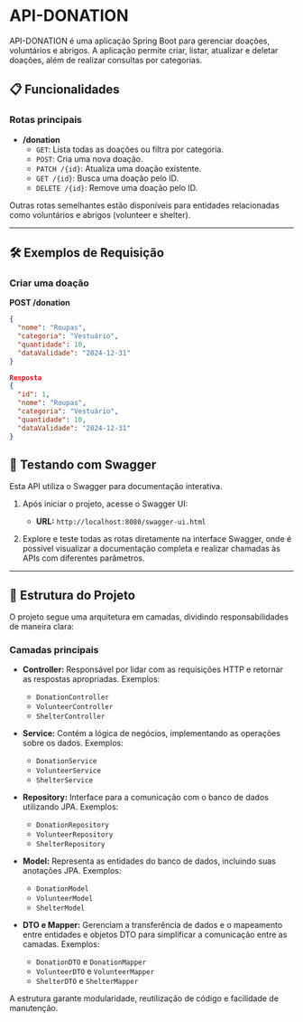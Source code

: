 # API-DONATION

API-DONATION é uma aplicação Spring Boot para gerenciar doações, voluntários e abrigos. A aplicação permite criar, listar, atualizar e deletar doações, além de realizar consultas por categorias.

## 📋 Funcionalidades

### Rotas principais

- **/donation**
  - `GET`: Lista todas as doações ou filtra por categoria.
  - `POST`: Cria uma nova doação.
  - `PATCH /{id}`: Atualiza uma doação existente.
  - `GET /{id}`: Busca uma doação pelo ID.
  - `DELETE /{id}`: Remove uma doação pelo ID.

Outras rotas semelhantes estão disponíveis para entidades relacionadas como voluntários e abrigos (volunteer e shelter).

---

## 🛠️ Exemplos de Requisição

### Criar uma doação

**POST /donation**

```json
{
  "nome": "Roupas",
  "categoria": "Vestuário",
  "quantidade": 10,
  "dataValidade": "2024-12-31"
}

Resposta
{
  "id": 1,
  "nome": "Roupas",
  "categoria": "Vestuário",
  "quantidade": 10,
  "dataValidade": "2024-12-31"
}
```

## 🧪 Testando com Swagger

Esta API utiliza o Swagger para documentação interativa.

1. Após iniciar o projeto, acesse o Swagger UI:
   - **URL:** `http://localhost:8080/swagger-ui.html`

2. Explore e teste todas as rotas diretamente na interface Swagger, onde é possível visualizar a documentação completa e realizar chamadas às APIs com diferentes parâmetros.

---

## 📄 Estrutura do Projeto

O projeto segue uma arquitetura em camadas, dividindo responsabilidades de maneira clara:

### Camadas principais

- **Controller:** Responsável por lidar com as requisições HTTP e retornar as respostas apropriadas. Exemplos:
  - `DonationController`
  - `VolunteerController`
  - `ShelterController`

- **Service:** Contém a lógica de negócios, implementando as operações sobre os dados. Exemplos:
  - `DonationService`
  - `VolunteerService`
  - `ShelterService`

- **Repository:** Interface para a comunicação com o banco de dados utilizando JPA. Exemplos:
  - `DonationRepository`
  - `VolunteerRepository`
  - `ShelterRepository`

- **Model:** Representa as entidades do banco de dados, incluindo suas anotações JPA. Exemplos:
  - `DonationModel`
  - `VolunteerModel`
  - `ShelterModel`

- **DTO e Mapper:** Gerenciam a transferência de dados e o mapeamento entre entidades e objetos DTO para simplificar a comunicação entre as camadas. Exemplos:
  - `DonationDTO` e `DonationMapper`
  - `VolunteerDTO` e `VolunteerMapper`
  - `ShelterDTO` e `ShelterMapper`

A estrutura garante modularidade, reutilização de código e facilidade de manutenção.
